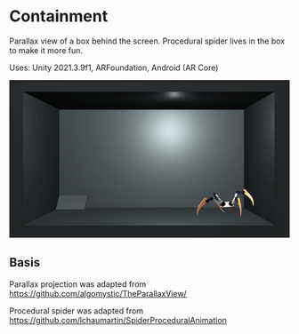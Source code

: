# Containment

Parallax view of a box behind the screen. 
Procedural spider lives in the box to make it more fun.

Uses: Unity 2021.3.9f1, ARFoundation, Android (AR Core)

![App running in Editor](/screenshot.gif?raw=true)

## Basis

Parallax projection was adapted from
https://github.com/algomystic/TheParallaxView/

Procedural spider was adapted from
https://github.com/lchaumartin/SpiderProceduralAnimation

